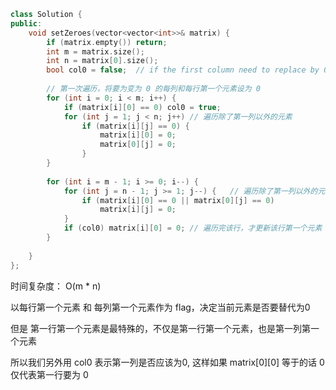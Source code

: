 ```cpp
class Solution {
public:
    void setZeroes(vector<vector<int>>& matrix) {
        if (matrix.empty()) return;
        int m = matrix.size();
        int n = matrix[0].size();
        bool col0 = false;  // if the first column need to replace by 0
        
        // 第一次遍历，将要为变为 0 的每列和每行第一个元素设为 0
        for (int i = 0; i < m; i++) {
            if (matrix[i][0] == 0) col0 = true;
            for (int j = 1; j < n; j++) // 遍历除了第一列以外的元素
                if (matrix[i][j] == 0) {
                    matrix[i][0] = 0;
                    matrix[0][j] = 0;
                }
        }
        
        for (int i = m - 1; i >= 0; i--) {
            for (int j = n - 1; j >= 1; j--) {   // 遍历除了第一列以外的元素
                if (matrix[i][0] == 0 || matrix[0][j] == 0)
                    matrix[i][j] = 0;
            }
            if (col0) matrix[i][0] = 0; // 遍历完该行，才更新该行第一个元素
        }
        
    }
};
```

时间复杂度： O(m * n)

以每行第一个元素 和 每列第一个元素作为 flag，决定当前元素是否要替代为0

但是 第一行第一个元素是最特殊的，不仅是第一行第一个元素，也是第一列第一个元素

所以我们另外用 col0 表示第一列是否应该为0, 
这样如果 matrix[0][0] 等于的话 0 仅代表第一行要为 0